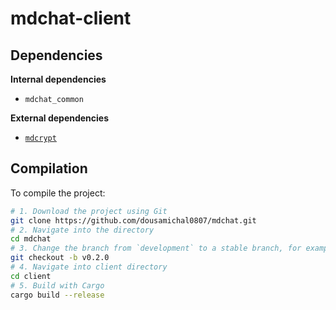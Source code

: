 # mdchat-client

## Dependencies

**Internal dependencies**

- `mdchat_common`

**External dependencies**

- [`mdcrypt`](https://github.com/dousamichal0807/mdcrypt)

## Compilation

To compile the project:

```sh
# 1. Download the project using Git
git clone https://github.com/dousamichal0807/mdchat.git
# 2. Navigate into the directory
cd mdchat
# 3. Change the branch from `development` to a stable branch, for example:
git checkout -b v0.2.0
# 4. Navigate into client directory
cd client
# 5. Build with Cargo
cargo build --release
```
